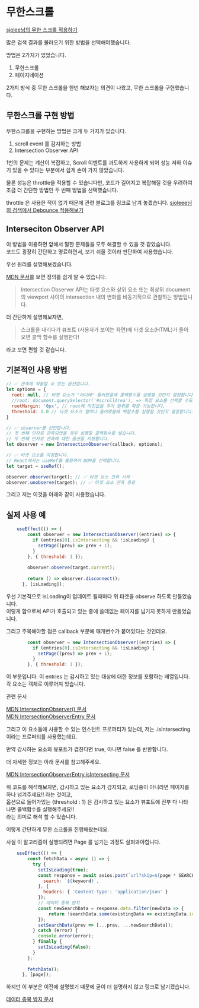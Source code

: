 # 무한스크롤

[sjolee님의 무한 스크롤 적용하기](https://velog.io/@sjoleee_/React-무한-스크롤)

많은 검색 결과를 불러오기 위한 방법을 선택해야했습니다.

방법은 2가지가 있었습니다.

1. 무한스크롤
2. 페이지네이션

2가지 방식 중 무한 스크롤을 한번 해보자는 의견이 나왔고, 무한 스크롤을 구현했습니다.

## 무한스크롤 구현 방법

무한스크롤을 구현하는 방법은 크게 두 가지가 있습니다.

1. scroll event 를 감지하는 방법
2. Intersection Observer API 

1번의 문제는 계산이 복잡하고, Scroll 이벤트를 과도하게 사용하게 되어 성능 저하 이슈기 있을 수 있다는 부분에서 쉽게 손이 가지 않았습니다.

물론 성능은 throttle을 적용할 수 있습니다만, 코드가 길어지고 복잡해질 것을 우려하여 조금 더 간단한 방법인 두 번째 방법을 선택했습니다.

throttle 은 사용한 적이 없기 때문에 관련 블로그를 링크로 남겨 놓겠습니다.
[sjoleee님의 검색에서 Debounce 적용해보기](https://velog.io/@sjoleee_/debounce-throttle-정리)


## Interseciton Observer API

이 방법을 이용하면 앞에서 말한 문제들을 모두 해결할 수 있을 것 같았습니다. <br />
코드도 굉장히 간단하고 명료하면서, 보기 쉬울 것이라 판단하여 사용했습니다.

우선 원리를 설명해보겠습니다.

[MDN 문서](https://developer.mozilla.org/ko/docs/Web/API/Intersection_Observer_API)를 보면 정의를 쉽게 알 수 있습니다.

> Intersection Observer API는 타겟 요소와 상위 요소 또는 최상위 document 의 viewport 사이의 intersection 내의 변화를 비동기적으로 관찰하는 방법입니다.

더 간단하게 설명해보자면,
> 스크롤을 내리다가 뷰포트 (사용자가 보이는 화면)에 타겟 요소(HTML)가 들어오면 콜백 함수를 실행한다!

라고 보면 편할 것 같습니다.

## 기본적인 사용 방법

~~~javascript
// ✅ 관측에 적용할 수 있는 옵션입니다.
let options = {
  root: null, // 타켓 요소가 "어디에" 들어왔을때 콜백함수를 실행할 것인지 결정합니다. null이면 viewport가 root로 지정됩니다.
  //root: document.querySelector('#scrollArea'), => 특정 요소를 선택할 수도 있습니다.
  rootMargin: '0px', // root에 마진값을 주어 범위를 확장 가능합니다.
  threshold: 1.0 // 타겟 요소가 얼마나 들어왔을때 백함수를 실행할 것인지 결정합니다. 1이면 타겟 요소 전체가 들어와야 합니다.
}

// ✅ observer를 선언합니다.
// 첫 번째 인자로 관측되었을 경우 실행할 콜백함수를 넣습니다.
// 두 번째 인자로 관측에 대한 옵션을 지정합니다.
let observer = new IntersectionObserver(callback, options);

// ✅ 타겟 요소를 지정합니다.
// React에서는 useRef를 활용하여 DOM을 선택합니다.
let target = useRef();

observer.observe(target); // ✅ 타겟 요소 관측 시작
observer.unobserve(target); // ✅ 타겟 요소 관측 종료
~~~

그리고 저는 이것을 아래와 같이 사용했습니다.

## 실제 사용 예

~~~javascript
    useEffect(() => {
        const observer = new IntersectionObserver((entries) => {
          if (entries[0].isIntersecting && !isLoading) {
            setPage((prev) => prev + 1);
          }
        }, { threshold: 1 });
      
        observer.observe(target.current);
      
        return () => observer.disconnect();
      }, [isLoading]);
~~~

우선 기본적으로 isLoading이 업데이트 될때마다 위 타겟을 observe 하도록 만들었습니다. <br />
이렇게 함으로써 API가 호출되고 있는 중에 쓸데없는 페이지를 넘기지 못하게 만들었습니다.

그리고 주목해야할 점은 callback 부분에 매개변수가 붙어있다는 것인데요.

~~~javascript
        const observer = new IntersectionObserver((entries) => {
          if (entries[0].isIntersecting && !isLoading) {
            setPage((prev) => prev + 1);
          }
        }, { threshold: 1 });
~~~

이 부분입니다. 이 entries 는 감시하고 있는 대상에 대한 정보를 포함하는 배열입니다. 각 요소는 객체로 이루어져 있습니다.

관련 문서

[MDN IntersectionObserver() 문서](https://developer.mozilla.org/ko/docs/Web/API/IntersectionObserver/IntersectionObserver) <br />
[MDN IntersectionObserverEntry 문서](https://developer.mozilla.org/en-US/docs/Web/API/IntersectionObserverEntry)

그리고 이 요소들에 사용할 수 있는 인스턴트 프로퍼티가 있는데, 저는 .isIntersecting 이라는 프로퍼티를 사용했는데요.

만약 감시하는 요소와 뷰포트가 겹친다면 true, 아니면 false 를 반환합니다.

더 자세한 정보는 아래 문서를 참고해주세요.

[MDN IntersectionObserverEntry.isIntersecting 문서](https://developer.mozilla.org/en-US/docs/Web/API/IntersectionObserverEntry/isIntersecting)

위 코드를 해석해보자면, 감시하고 있는 요소가 감지되고, 로딩중이 아니라면 페이지를 하나 넘겨주세요!! 라는 것이고,<br />
옵션으로 들어가있는 {threshold : 1} 은  감시하고 있는 요소가 뷰포트에 전부 다 나타나면 콜백함수를 실행해주세요!! <br />
라는 의미로 해석 할 수 있습니다.

이렇게 간단하게 무한 스크롤을 진행해봤는데요.

사실 이 알고리즘이 실행되려면 Page 를 넘기는 과정도 살펴봐야합니다.

~~~javascript
    useEffect(() => {
        const fetchData = async () => {
          try {
            setIsLoading(true);
            const response = await axios.post(`url?skip=${page * SEARCHSIZE}&take=${SEARCHSIZE}`, {
              search: `${keyword}`,
            }, {
              headers: { 'Content-Type': 'application/json' }
            });
            // 데이터 중복 방지
            const newSearchData = response.data.filter(newData => {
                return !searchData.some(existingData => existingData.id === newData.id);
            });
            setSearchData(prev => [...prev, ...newSearchData]);
          } catch (error) {
            console.error(error);
          } finally {
            setIsLoading(false);
          }
        };
        
        fetchData();
      }, [page]);
~~~

하지만 이 부분은 이전에 설명했기 때문에 굳이 더 설명하지 않고 링크로 남기겠습니다.

[데이터 중복 방지 문서](https://github.com/stu442/today-i-learned/blob/main/프로젝트/저기어때/데이터중복방지.md)